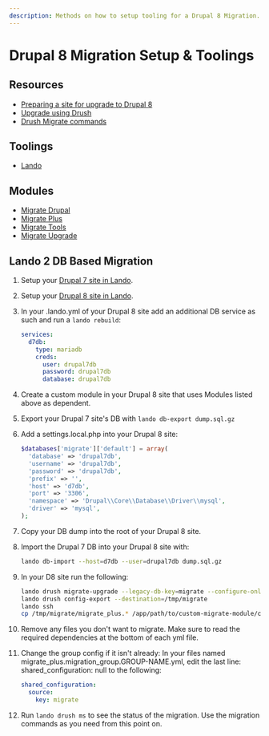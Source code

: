 ```yaml
---
description: Methods on how to setup tooling for a Drupal 8 Migration.
---
```

Drupal 8 Migration Setup & Toolings
====================================

Resources
---------

* [Preparing a site for upgrade to Drupal 8](https://www.drupal.org/node/2350603)
* [Upgrade using Drush](https://www.drupal.org/docs/8/upgrade/upgrade-using-drush)
* [Drush Migrate commands](https://www.drupal.org/node/1561820)

Toolings
--------

* [Lando](https://github.com/lando/lando)

Modules
-------

* [Migrate Drupal](https://www.drupal.org/project/migrate_drupal)
* [Migrate Plus](https://www.drupal.org/project/migrate_plus)
* [Migrate Tools](https://www.drupal.org/project/migrate_tools)
* [Migrate Upgrade](https://www.drupal.org/project/migrate_upgrade)


Lando 2 DB Based Migration
--------------------------

1. Setup your [Drupal 7 site in Lando](https://docs.devwithlando.io/tutorials/drupal7.html).
2. Setup your [Drupal 8 site in Lando](https://docs.devwithlando.io/tutorials/drupal8.html).
3. In your .lando.yml of your Drupal 8 site add an additional DB service as such and run a ```lando rebuild```:

    ```yml
    services:
      d7db:
        type: mariadb
        creds:
          user: drupal7db
          password: drupal7db
          database: drupal7db
    ```

4. Create a custom module in your Drupal 8 site that uses Modules listed above as dependent.
5. Export your Drupal 7 site's DB with ```lando db-export dump.sql.gz```
6. Add a settings.local.php into your Drupal 8 site:

    ```php
    $databases['migrate']['default'] = array(
      'database' => 'drupal7db',
      'username' => 'drupal7db',
      'password' => 'drupal7db',
      'prefix' => '',
      'host' => 'd7db',
      'port' => '3306',
      'namespace' => 'Drupal\\Core\\Database\\Driver\\mysql',
      'driver' => 'mysql',
    );
    ```

7. Copy your DB dump into the root of your Drupal 8 site.
8. Import the Drupal 7 DB into your Drupal 8 site with:

    ```bash
    lando db-import --host=d7db --user=drupal7db dump.sql.gz
    ```

9. In your D8 site run the following:

    ```bash
    lando drush migrate-upgrade --legacy-db-key=migrate --configure-only
    lando drush config-export --destination=/tmp/migrate
    lando ssh
    cp /tmp/migrate/migrate_plus.* /app/path/to/custom-migrate-module/config/install
    ```

10. Remove any files you don't want to migrate.  Make sure to read the required dependencies at the bottom of each yml file.
11. Change the group config if it isn't already: In your files named migrate_plus.migration_group.GROUP-NAME.yml, edit the last line: shared_configuration: null to the following:

    ```yml
    shared_configuration:
      source:
        key: migrate
    ```

12. Run ```lando drush ms``` to see the status of the migration.  Use the migration commands as you need from this point on.
